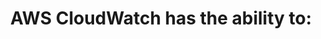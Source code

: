 ---
layout: all-exams
title: "AWS CloudWatch has the ability to:"
blurb: "AWS CloudWatch is a metrics repository. It also has the ability to auto-scale when certain criteria or thesholds are met, and it can even fire off Amazo"
quid: 12
---
